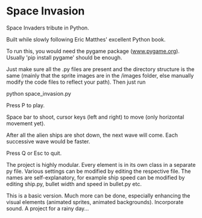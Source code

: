 # Space Invasion
Space Invaders tribute in Python. 

Built while slowly following Eric Matthes' excellent Python book. 

To run this, you would need the pygame package (www.pygame.org). Usually 'pip install pygame' should be enough.

Just make sure all the .py files are present and the directory structure is the same (mainly that the sprite images are in the /images folder, else manually modify the code files to reflect your path). Then just run 

python space_invasion.py

Press P to play.

Space bar to shoot, cursor keys (left and right) to move (only horizontal movement yet). 

After all the alien ships are shot down, the next wave will come. Each successive wave would be faster.

Press Q or Esc to quit.

The project is highly modular. Every element is in its own class in a separate py file. Various settings can be modified by editing the respective file. The names are self-explanatory, for example ship speed can be modified by editing ship.py, bullet width and speed in bullet.py etc. 

This is a basic version. Much more can be done, especially enhancing the visual elements (animated sprites, animated backgrounds). Incorporate sound. A project for a rainy day...



